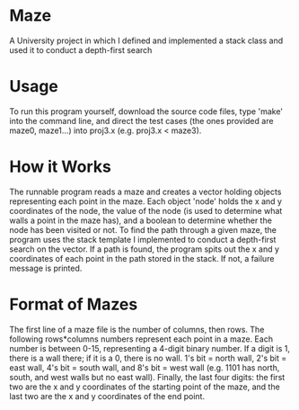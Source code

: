 # Maze
A University project in which I defined and implemented a stack class and used it to conduct a depth-first search
# Usage
To run this program yourself, download the source code files, type 'make' into the command line, and direct the test cases (the ones provided are maze0, maze1...) into proj3.x (e.g. proj3.x < maze3).
# How it Works
The runnable program reads a maze and creates a vector holding objects representing each point in the maze. Each object 'node' holds the x and y coordinates of the node, the value of the node (is used to determine what walls a point in the maze has), and a boolean to determine whether the node has been visited or not. To find the path through a given maze, the program uses the stack template I implemented to conduct a depth-first search on the vector. If a path is found, the program spits out the x and y coordinates of each point in the path stored in the stack. If not, a failure message is printed.
# Format of Mazes
The first line of a maze file is the number of columns, then rows. The following rows*columns numbers represent each point in a maze. Each number is between 0-15, representing a 4-digit binary number. If a digit is 1, there is a wall there; if it is a 0, there is no wall. 1's bit = north wall, 2's bit = east wall, 4's bit = south wall, and 8's bit = west wall (e.g. 1101 has north, south, and west walls but no east wall). Finally, the last four digits: the first two are the x and y coordinates of the starting point of the maze, and the last two are the x and y coordinates of the end point.
